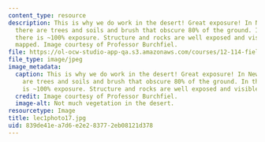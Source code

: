 ```yaml
---
content_type: resource
description: This is why we do work in the desert! Great exposure! In New England
  there are trees and soils and brush that obscure 80% of the ground. In the desert
  there is ~100% exposure. Structure and rocks are well exposed and visible to be
  mapped. Image courtesy of Professor Burchfiel.
file: https://ol-ocw-studio-app-qa.s3.amazonaws.com/courses/12-114-field-geology-i-fall-2005/839de41ea7d6e2e283772eb08121d378_lec1photo17.jpg
file_type: image/jpeg
image_metadata:
  caption: This is why we do work in the desert! Great exposure! In New England there
    are trees and soils and brush that obscure 80% of the ground. In the desert there
    is ~100% exposure. Structure and rocks are well exposed and visible to be mapped.
  credit: Image courtesy of Professor Burchfiel.
  image-alt: Not much vegetation in the desert.
resourcetype: Image
title: lec1photo17.jpg
uid: 839de41e-a7d6-e2e2-8377-2eb08121d378
---
```

